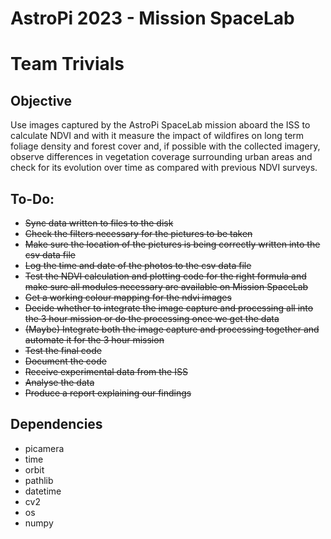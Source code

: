 # AstroPi 2023 - Mission SpaceLab
# Team Trivials

## Objective
Use images captured by the AstroPi SpaceLab mission aboard the ISS to calculate NDVI and with it measure the impact of wildfires on long term foliage density and forest cover and, if possible with the collected imagery, observe differences in vegetation coverage surrounding urban areas and check for its evolution over time as compared with previous NDVI surveys.

## To-Do:
- ~~Sync data written to files to the disk~~
- ~~Check the filters necessary for the pictures to be taken~~
- ~~Make sure the location of the pictures is being correctly written into the csv data file~~
- ~~Log the time and date of the photos to the csv data file~~
- ~~Test the NDVI calculation and plotting code for the right formula and make sure all modules necessary are available on Mission SpaceLab~~
- ~~Get a working colour mapping for the ndvi images~~
- ~~Decide whether to integrate the image capture and processing all into the 3 hour mission or do the processing once we get the data~~
- ~~(Maybe) Integrate both the image capture and processing together and automate it for the 3 hour mission~~
- ~~Test the final code~~
- ~~Document the code~~
- ~~Receive experimental data from the ISS~~
- ~~Analyse the data~~
- ~~Produce a report explaining our findings~~

## Dependencies
- picamera
- time
- orbit
- pathlib
- datetime
- cv2
- os
- numpy
